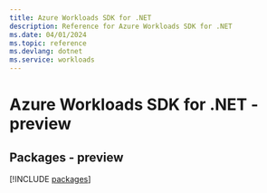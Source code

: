 ```yaml
---
title: Azure Workloads SDK for .NET
description: Reference for Azure Workloads SDK for .NET
ms.date: 04/01/2024
ms.topic: reference
ms.devlang: dotnet
ms.service: workloads
---
```

# Azure Workloads SDK for .NET - preview
## Packages - preview
[!INCLUDE [packages](workloads-index.md)]